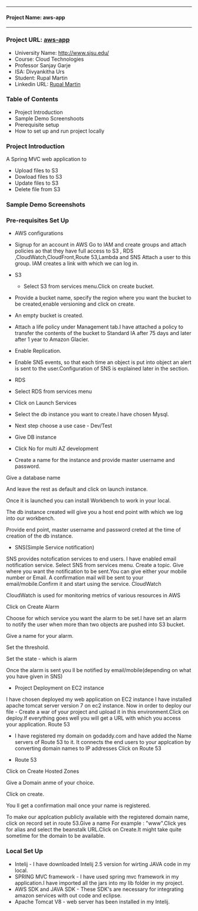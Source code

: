 ******************************
#### Project Name: aws-app
******************************

### Project URL: [aws-app](http://www.rupalmartin.com/AWSApp-1.0-SNAPSHOT)

* University Name: http://www.sjsu.edu/
* Course: Cloud Technologies
* Professor Sanjay Garje
* ISA: Divyankitha Urs
* Student: Rupal Martin 
* Linkedin URL: [Rupal Martin](https://www.linkedin.com/in/rupal-martin-34272272/)

### Table of Contents
* Project Introduction
* Sample Demo Screenshoots
* Prerequisite setup
* How to set up and run project locally

### Project Introduction
A Spring MVC web application to
* Upload files to S3
* Dowload files to S3
* Update files to S3
* Delete file from S3

### Sample Demo Screenshots



### Pre-requisites Set Up

* AWS configurations

* Signup for an account in AWS
Go to IAM and create groups and attach policies ao that they have full access to S3 , RDS ,CloudWatch,CloudFront,Route 53,Lambda and     SNS
Attach a user to this group.
IAM creates a link with which we can log in.

* S3

  * Select S3 from services menu.Click on create bucket.

 * Provide a bucket name, specify the region where you want the bucket to be created,enable versioning and click on create.

 * An empty bucket is created.

 * Attach a life policy under Management tab.I have attached a policy to transfer the contents of the bucket to Standard IA after 75 days and later after 1 year to Amazon Glacier.

 *  Enable Replication.

 * Enable SNS events, so that each time an object is put into object an alert is sent to the user.Configuration of SNS is explained later in the section.

* RDS

 * Select RDS from services menu

 * Click on Launch Services

  * Select the db instance you want to create.I have chosen Mysql.

 * Next step choose a use case - Dev/Test

 * Give DB instance

 * Click No for multi AZ development

 * Create a name for the instance and provide master username and password.

Give a database name

And leave the rest as default and click on launch instance.

Once it is launched you can install Workbench to work in your local.

The db instance created will give you a host end point with which we log into our workbench.

Provide end point, master username and password creted at the time of creation of the db instance.

* SNS(Simple Service notification)

SNS provides notofication services to end users.
I have enabled email notification service.
Select SNS from services menu.
Create a topic.
Give where you want the notification to be sent.You can give either your mobile number or Email.
A confirmation mail will be sent to your email/mobile.Confirm it and start using the service.
CloudWatch

CloudWatch is used for monitoring metrics of various resources in AWS

Click on Create Alarm

Choose for which service you want the alarm to be set.I have set an alarm to notify the user when more than two objects are pushed into S3 bucket.

Give a name for your alarm.

Set the threshold.

Set the state - which is alarm

Once the alarm is sent you ll be notified by email/mobile(depending on what you have given in SNS)


* Project Deployment on EC2 instance

I have chosen deployed my web application on EC2 instance
I have installed apache tomcat server  version 7 on ec2 instance.
Now in order to deploy our file - Create a war of your project and upload it in this environment.Click on deploy.If everything goes well you will get a URL with which you access your application.
Route 53

* I have registered my domain on godaddy.com and have added the Name servers of Route 53 to it. It connects the end users to your applcation by converting domain names to IP addresses
Click on Route 53

* Route 53

Click on Create Hosted Zones

Give a Domain anme of your choice.

Click on create.

You ll get a confirmation mail once your name is registered.

To make our applcation publicly available with the registered domain name, click on record set in route 53.Give a name For example : "www".Click yes for alias and select the beanstalk URL.Click on Create.It might take quite sometime for the domain to be available.



### Local Set Up

* Intelij - I have downloaded Intelij 2.5 version for wirting JAVA code in my local.
* SPRING MVC framework - I have used spring mvc framework in my application.I have imported all the jars into my lib folder in my project.
* AWS SDK and JAVA SDK - These SDK's are necessary for integrating amazon services with out code and eclipse.
* Apache Tomcat V8 - web server has been installed in my Intelij.




